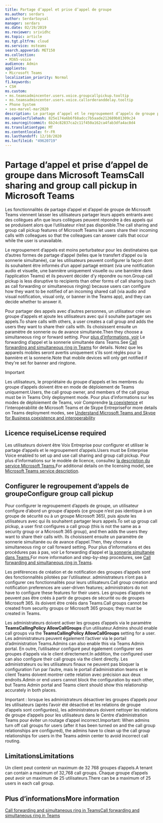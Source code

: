 ```yaml
---
title: Partage d’appel et prise d’appel de groupe
ms.author: serdars
author: SerdarSoysal
manager: serdars
ms.date: 02/19/2019
ms.reviewer: srividhc
ms.topic: article
ms.tgt.pltfrm: cloud
ms.service: msteams
search.appverid: MET150
ms.collection:
- M365-voice
audience: Admin
appliesto:
- Microsoft Teams
localization_priority: Normal
f1.keywords:
- CSH
ms.custom:
- ms.teamsadmincenter.users.voice.groupcallpickup.tooltip
- ms.teamsadmincenter.users.voice.callorderanddelay.tooltip
- Phone System
- seo-marvel-mar2020
description: Le partage d’appel et le regroupement d’appels de groupe permet aux utilisateurs de partager des appels entrants avec des collègues afin de pouvoir capturer les appels en cas d’indisponibilité de l’utilisateur.
ms.openlocfilehash: 825e174a6b6f68adcc7b5aade212689b01309c24
ms.sourcegitcommit: 6b24c82837ca2c11f450a162ca4fab3dfa4ac8d4
ms.translationtype: MT
ms.contentlocale: fr-FR
ms.lasthandoff: 12/10/2020
ms.locfileid: "49620719"
---
```

# <a name="call-sharing-and-group-call-pickup-in-microsoft-teams"></a><span data-ttu-id="30cf5-103">Partage d’appel et prise d’appel de groupe dans Microsoft Teams</span><span class="sxs-lookup"><span data-stu-id="30cf5-103">Call sharing and group call pickup in Microsoft Teams</span></span>

<span data-ttu-id="30cf5-104">Les fonctionnalités de partage d’appel et d’appel de groupe de Microsoft Teams viennent laisser les utilisateurs partager leurs appels entrants avec des collègues afin que leurs collègues peuvent répondre à des appels qui se produisent alors que l’utilisateur n’est pas disponible.</span><span class="sxs-lookup"><span data-stu-id="30cf5-104">The call sharing and group call pickup features of Microsoft Teams let users share their incoming calls with colleagues so that the colleagues can answer calls that occur while the user is unavailable.</span></span>

<span data-ttu-id="30cf5-105">Le regroupement d’appels est moins perturbateur pour les destinataires que d’autres formes de partage d’appel (telles que le transfert d’appel ou la sonnerie simultanée), car les utilisateurs peuvent configurer la façon dont ils souhaitent être informés d’un appel partagé entrant (via une notification audio et visuelle, une bannière uniquement visuelle ou une bannière dans l’application Teams) et ils peuvent décider d’y répondre ou non.</span><span class="sxs-lookup"><span data-stu-id="30cf5-105">Group call pickup is less disruptive to recipients than other forms of call sharing (such as call forwarding or simultaneous ringing) because users can configure how they want to be notified of an incoming shared call (via audio and visual notification, visual only, or banner in the Teams app), and they can decide whether to answer it.</span></span>

<span data-ttu-id="30cf5-106">Pour partager des appels avec d’autres personnes, un utilisateur crée un groupe d’appels et ajoute les utilisateurs avec qui il souhaite partager ses appels.</span><span class="sxs-lookup"><span data-stu-id="30cf5-106">To share calls with others, a user creates a call group and adds the users they want to share their calls with.</span></span> <span data-ttu-id="30cf5-107">Ils choisissent ensuite un paramètre de sonnerie ou de avance simultanée.</span><span class="sxs-lookup"><span data-stu-id="30cf5-107">Then they choose a simultaneous ring or forward setting.</span></span> <span data-ttu-id="30cf5-108">Pour [plus d’informations, voir](https://support.office.com/article/call-forwarding-and-simultaneous-ring-in-teams-a88da9e8-1343-4d3c-9bda-4b9615e4183e) Le forwarding d’appel et la sonnerie simultanée dans Teams.</span><span class="sxs-lookup"><span data-stu-id="30cf5-108">See [Call forwarding and simultaneous ring in Teams](https://support.office.com/article/call-forwarding-and-simultaneous-ring-in-teams-a88da9e8-1343-4d3c-9bda-4b9615e4183e) for details.</span></span> <span data-ttu-id="30cf5-109">Notez que les appareils mobiles seront avertis uniquement s’ils sont réglés pour la bannière et la sonnerie.</span><span class="sxs-lookup"><span data-stu-id="30cf5-109">Note that mobile devices will only get notified if they're set for banner and ringtone.</span></span>

> [!IMPORTANT]
> <span data-ttu-id="30cf5-110">Les utilisateurs, le propriétaire du groupe d’appels et les membres du groupe d’appels doivent être en mode de déploiement de Teams uniquement.</span><span class="sxs-lookup"><span data-stu-id="30cf5-110">Users, the call group owner, and members of the call group must be in Teams Only deployment mode.</span></span> <span data-ttu-id="30cf5-111">Pour plus d’informations sur les modes de déploiement de Teams, voir Comprendre [la coexistence](teams-and-skypeforbusiness-coexistence-and-interoperability.md) et l’interopérabilité de Microsoft Teams et de Skype Entreprise</span><span class="sxs-lookup"><span data-stu-id="30cf5-111">For more details on Teams deployment modes, see [Understand Microsoft Teams and Skype for Business coexistence and interoperability](teams-and-skypeforbusiness-coexistence-and-interoperability.md)</span></span>

## <a name="license-required"></a><span data-ttu-id="30cf5-112">Licence requise</span><span class="sxs-lookup"><span data-stu-id="30cf5-112">License required</span></span>

<span data-ttu-id="30cf5-113">Les utilisateurs doivent être Voix Entreprise pour configurer et utiliser le partage d’appels et le regroupement d’appels.</span><span class="sxs-lookup"><span data-stu-id="30cf5-113">Users must be Enterprise Voice enabled to set up and use call sharing and group call pickup.</span></span> <span data-ttu-id="30cf5-114">Pour plus d’informations sur le modèle de licence, consultez [la description du service Microsoft Teams.](https://docs.microsoft.com/office365/servicedescriptions/teams-service-description)</span><span class="sxs-lookup"><span data-stu-id="30cf5-114">For additional details on the licensing model, see [Microsoft Teams service description](https://docs.microsoft.com/office365/servicedescriptions/teams-service-description).</span></span>

## <a name="configure-group-call-pickup"></a><span data-ttu-id="30cf5-115">Configurer le regroupement d’appels de groupe</span><span class="sxs-lookup"><span data-stu-id="30cf5-115">Configure group call pickup</span></span>

<span data-ttu-id="30cf5-116">Pour configurer le regroupement d’appels de groupe, un utilisateur configure d’abord un groupe d’appels (ce groupe n’est pas identique à un groupe de sécurité ou à un groupe Microsoft 365), puis ajoute les utilisateurs avec qui ils souhaitent partager leurs appels.</span><span class="sxs-lookup"><span data-stu-id="30cf5-116">To set up group call pickup, a user first configures a call group (this is not the same as a security group or a Microsoft 365 group), and then adds the users they want to share their calls with.</span></span> <span data-ttu-id="30cf5-117">Ils choisissent ensuite un paramètre de sonnerie simultanée ou de avance d’appel.</span><span class="sxs-lookup"><span data-stu-id="30cf5-117">Then, they choose a simultaneous ring or call forward setting.</span></span> <span data-ttu-id="30cf5-118">Pour plus d’informations et des procédures pas à pas, voir Le forwarding d’appel et [la sonnerie simultanée dans Teams.](https://support.office.com/article/call-forwarding-and-simultaneous-ring-in-teams-a88da9e8-1343-4d3c-9bda-4b9615e4183e)</span><span class="sxs-lookup"><span data-stu-id="30cf5-118">For more information and step-by-step procedures, see [Call forwarding and simultaneous ring in Teams](https://support.office.com/article/call-forwarding-and-simultaneous-ring-in-teams-a88da9e8-1343-4d3c-9bda-4b9615e4183e).</span></span>

<span data-ttu-id="30cf5-119">Les préférences de création et de notification des groupes d’appels sont des fonctionnalités pilotées par l’utilisateur. administrateurs n’ont pas à configurer ces fonctionnalités pour leurs utilisateurs.</span><span class="sxs-lookup"><span data-stu-id="30cf5-119">Call group creation and notification preferences are user-driven features; administrators do not have to configure these features for their users.</span></span> <span data-ttu-id="30cf5-120">Les groupes d’appels ne peuvent pas être créés à partir de groupes de sécurité ou de groupes Microsoft 365. ils doivent être créés dans Teams.</span><span class="sxs-lookup"><span data-stu-id="30cf5-120">Call groups cannot be created from security groups or Microsoft 365 groups; they must be created in Teams.</span></span>

<span data-ttu-id="30cf5-121">Les administrateurs doivent activer les groupes d’appels via le paramètre **TeamsCallingPolicy AllowCallGroups** d’un utilisateur.</span><span class="sxs-lookup"><span data-stu-id="30cf5-121">Admins should enable call groups via the **TeamsCallingPolicy AllowCallGroups** setting for a user.</span></span> <span data-ttu-id="30cf5-122">Les administrateurs peuvent également l’activer via le portail d’administration Teams.</span><span class="sxs-lookup"><span data-stu-id="30cf5-122">Admins can also enable this via Teams Admin portal.</span></span>  <span data-ttu-id="30cf5-123">En outre, l’utilisateur configuré peut également configurer ses groupes d’appels via le client directement.</span><span class="sxs-lookup"><span data-stu-id="30cf5-123">In addition, the configured user can also configure their call groups via the client directly.</span></span> <span data-ttu-id="30cf5-124">Les administrateurs ou les utilisateurs finaux ne peuvent pas bloquer la configuration l’un par l’autre, mais le portail d’administration teams et le client Teams doivent montrer cette relation avec précision aux deux endroits.</span><span class="sxs-lookup"><span data-stu-id="30cf5-124">Admin or end users cannot block the configuration by each other, but Teams Admin portal and Teams client should show this relationship accurately in both places.</span></span> 

<span data-ttu-id="30cf5-125">Important : lorsque les administrateurs désactiver les groupes d’appels pour les utilisateurs (après l’avoir été désactivé et les relations de groupe d’appels sont configurées), les administrateurs doivent nettoyer les relations de groupe d’appels pour les utilisateurs dans le Centre d’administration Teams pour éviter un routage d’appel incorrect.</span><span class="sxs-lookup"><span data-stu-id="30cf5-125">Important: When admins turn off call groups for users (after it has been turned on and the call group relationships are configured), the admins have to clean up the call group relationships for users in the Teams admin center to avoid incorrect call routing.</span></span> 

## <a name="limitations"></a><span data-ttu-id="30cf5-126">Limitations</span><span class="sxs-lookup"><span data-stu-id="30cf5-126">Limitations</span></span>

<span data-ttu-id="30cf5-127">Un client peut contenir un maximum de 32 768 groupes d’appels.</span><span class="sxs-lookup"><span data-stu-id="30cf5-127">A tenant can contain a maximum of 32,768 call groups.</span></span> <span data-ttu-id="30cf5-128">Chaque groupe d’appels peut avoir un maximum de 25 utilisateurs.</span><span class="sxs-lookup"><span data-stu-id="30cf5-128">There can be a maximum of 25 users in each call group.</span></span> 

## <a name="more-information"></a><span data-ttu-id="30cf5-129">Plus d’informations</span><span class="sxs-lookup"><span data-stu-id="30cf5-129">More information</span></span>

[<span data-ttu-id="30cf5-130">Call forwarding and simultaneous ring in Teams</span><span class="sxs-lookup"><span data-stu-id="30cf5-130">Call forwarding and simultaneous ring in Teams</span></span>](https://support.office.com/article/call-forwarding-and-simultaneous-ring-in-teams-a88da9e8-1343-4d3c-9bda-4b9615e4183e)
